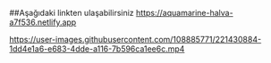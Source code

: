 ##Aşağıdaki linkten ulaşabilirsiniz
https://aquamarine-halva-a7f536.netlify.app

https://user-images.githubusercontent.com/108885771/221430884-1dd4e1a6-e683-4dde-a116-7b596ca1ee6c.mp4
